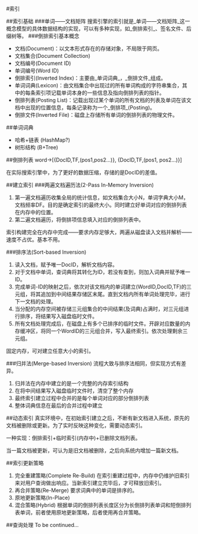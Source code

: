 #索引

##索引基础
###单词——文档矩阵
搜索引擎的索引就是_单词——文档矩阵_这一概念模型的具体数据结构的实现，可以有多种实现，如_倒排索引_、签名文件、后缀树等。
###倒排索引基本概念
- 文档(Document)：以文本形式存在的存储对象，不局限于网页。
- 文档集合(Document Collection)
- 文档编号(Document ID)
- 单词编号(Word ID)
- 倒排索引(Inverted Index)：主要由_单词词典_，_倒排文件_组成。
- 单词词典(Lexicon)：由文档集合中出现过的所有单词构成的字符串集合，其中的每条索引项记载单词本身的一些信息及指向倒排列表的指针。
- 倒排列表(Posting List)：记载出现过某个单词的所有文档的列表及单词在该文档中出现的位置信息，每条记录称为一个_倒排项_(Posting)。
- 倒排文件(Inverted File)：磁盘上存储所有单词的倒排列表的物理文件。

##单词词典
- 哈希+链表 (HashMap?)
- 树形结构 (B+Tree)

##倒排列表
word->[{DocID,TF,(pos1,pos2...)}, {DocID,TF,(pos1, pos2...)}]

在实际搜索引擎中，为了更好的数据压缩，存储的是DocID的差值。

##建立索引
###两遍文档遍历法(2-Pass In-Memory Inversion)
1. 第一遍文档遍历收集全局的统计信息，如文档集合大小N，单词字典大小M，文档频率DF。目的是确定索引的最终大小。同时建立好单词对应的倒排列表在内存中的位置。
2. 第二遍文档遍历，将倒排项信息填入对应的倒排列表中。

索引构建完全在内存中完成——要求内存足够大，两遍从磁盘读入文档并解析——速度不占优。基本不用。

###排序法(Sort-based Inversion)
1. 读入文档，赋予唯一DocID，解析文档内容。
2. 对于文档中单词，查词典将其转化为ID，若没有查到，则加入词典并赋予唯一ID。
3. 完成单词-ID的映射之后，依次对该文档内的单词建立(WordID,DocID,TF)的三元组，将其追加到中间结果存储区末尾。直到文档内所有单词处理完毕，进行下一文档的处理。
4. 当分配的内存空间被存储三元组集合的中间结果(及词典)占满时，对三元组进行排序，将结果写入磁盘临时文件。
5. 所有文档处理完成后，在磁盘上有多个已排序的临时文件。开辟对应数量的内存缓冲区，将同一个WordID的三元组合并，写入最终索引。依次处理剩余三元组。

固定内存，可对建立任意大小的索引。

###归并法(Merge-based Inversion)
流程大致与排序法相同，但实现方式有差异。
1. 归并法在内存中建立的是一个完整的内存索引结构
2. 在将中间结果写入磁盘临时文件时，清空了整个内存
3. 最终索引建立过程中合并的是每个单词对应的部分倒排列表
4. 整体词典信息在最后的合并过程中建立

##动态索引
真实环境中，在初始索引建立之后，不断有新文档进入系统，原先的文档被删除或更新。为了实时反映这种变化，需要动态索引。

一种实现：倒排索引+临时索引(内存中)+已删除文档列表。

当一篇文档被更新，可认为是旧文档被删除，之后向系统内增加一篇新文档。

##索引更新策略
1. 完全重建策略(Complete Re-Build)
在索引重建过程中，内存中仍维护旧索引来对用户查询做出响应。当新索引建立完毕后，才可释放旧索引。
2. 再合并策略(Re-Merge)
要求词典中的单词是排序的。
3. 原地更新策略(In-Place)
4. 混合策略(Hybrid)
根据单词的倒排列表长度区分为长倒排列表单词和短倒排列表单词，前者使用原地更新策略，后者使用再合并策略。

##查询处理
To be continued...